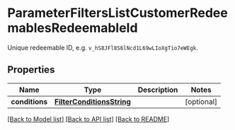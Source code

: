 # ParameterFiltersListCustomerRedeemablesRedeemableId

Unique redeemable ID, e.g. `v_hS8JFl8S6lNcd1L69wLIoXgTio7eWEgk`.

## Properties

Name | Type | Description | Notes
------------ | ------------- | ------------- | -------------
**conditions** | [**FilterConditionsString**](FilterConditionsString.md) |  | [optional] 

[[Back to Model list]](../README.md#documentation-for-models) [[Back to API list]](../README.md#documentation-for-api-endpoints) [[Back to README]](../README.md)


